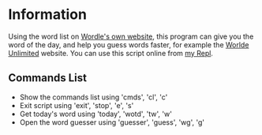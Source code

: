 # Information

Using the word list on [Wordle's own website](https://www.powerlanguage.co.uk/wordle/main.e65ce0a5.js), this program can give you the word of the day, and help you guess words faster, for example the [Worlde Unlimited](https://www.wordleunlimited.com/) website. You can use this script online from [my Repl](https://replit.com/@Anonymadly/Wordle-Helper).

## Commands List
- Show the commands list using 'cmds', 'cl', 'c'
- Exit script using 'exit', 'stop', 'e', 's'
- Get today's word using 'today', 'wotd', 'tw', 'w'
- Open the word guesser using 'guesser', 'guess', 'wg', 'g'
